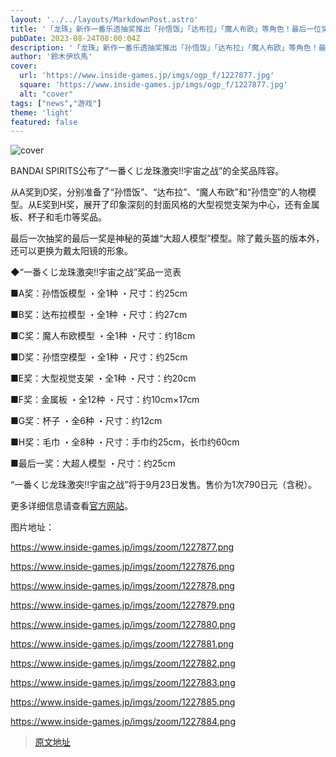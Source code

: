 ```yaml
---
layout: '../../layouts/MarkdownPost.astro'
title: '「龙珠」新作一番乐透抽奖推出「孙悟饭」「达布拉」「魔人布欧」等角色！最后一位奖项是可更换头部的「大超人」'
pubDate: 2023-08-24T08:00:04Z
description: '「龙珠」新作一番乐透抽奖推出「孙悟饭」「达布拉」「魔人布欧」等角色！最后一位奖项是可更换头部的「大超人」'
author: '鈴木伊玖馬'
cover:
  url: 'https://www.inside-games.jp/imgs/ogp_f/1227877.jpg'
  square: 'https://www.inside-games.jp/imgs/ogp_f/1227877.jpg'
  alt: "cover"
tags: ["news","游戏"]
theme: 'light'
featured: false
---
```


![cover](https://www.inside-games.jp/imgs/ogp_f/1227877.jpg)

BANDAI SPIRITS公布了“一番くじ龙珠激突!!宇宙之战”的全奖品阵容。

从A奖到D奖，分别准备了“孙悟饭”、“达布拉”、“魔人布欧”和“孙悟空”的人物模型。从E奖到H奖，展开了印象深刻的封面风格的大型视觉支架为中心，还有金属板、杯子和毛巾等奖品。

最后一次抽奖的最后一奖是神秘的英雄“大超人模型”模型。除了戴头盔的版本外，还可以更换为戴太阳镜的形象。

◆“一番くじ龙珠激突!!宇宙之战”奖品一览表

■A奖：孙悟饭模型
・全1种
・尺寸：约25cm

■B奖：达布拉模型
・全1种
・尺寸：约27cm

■C奖：魔人布欧模型
・全1种
・尺寸：约18cm

■D奖：孙悟空模型
・全1种
・尺寸：约25cm

■E奖：大型视觉支架
・全1种
・尺寸：约20cm

■F奖：金属板
・全12种
・尺寸：约10cm×17cm

■G奖：杯子
・全6种
・尺寸：约12cm

■H奖：毛巾
・全8种
・尺寸：手巾约25cm，长巾约60cm

■最后一奖：大超人模型
・尺寸：约25cm

“一番くじ龙珠激突!!宇宙之战”将于9月23日发售。售价为1次790日元（含税）。

更多详细信息请查看<a target="_blank" rel="noopener noreferrer nofollow" href="https://1kuji.com/products/db_z4">官方网站</a>。 

图片地址：

https://www.inside-games.jp/imgs/zoom/1227877.png

https://www.inside-games.jp/imgs/zoom/1227876.png

https://www.inside-games.jp/imgs/zoom/1227878.png

https://www.inside-games.jp/imgs/zoom/1227879.png

https://www.inside-games.jp/imgs/zoom/1227880.png

https://www.inside-games.jp/imgs/zoom/1227881.png

https://www.inside-games.jp/imgs/zoom/1227882.png

https://www.inside-games.jp/imgs/zoom/1227883.png

https://www.inside-games.jp/imgs/zoom/1227885.png

https://www.inside-games.jp/imgs/zoom/1227884.png

>[原文地址](https://www.inside-games.jp/article/2023/08/24/148070.html)  